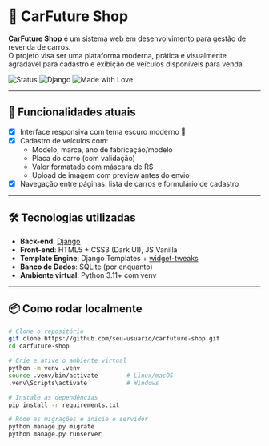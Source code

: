 # 🚗 CarFuture Shop

**CarFuture Shop** é um sistema web em desenvolvimento para gestão de revenda de carros.  
O projeto visa ser uma plataforma moderna, prática e visualmente agradável para cadastro e exibição de veículos disponíveis para venda.

![Status](https://img.shields.io/badge/status-em%20desenvolvimento-yellow)
![Django](https://img.shields.io/badge/Framework-Django-092E20?logo=django)
![Made with Love](https://img.shields.io/badge/feito%20com-%E2%9D%A4-red)

---

## 📌 Funcionalidades atuais

- [x] Interface responsiva com tema escuro moderno 🌙  
- [x] Cadastro de veículos com:
  - Modelo, marca, ano de fabricação/modelo
  - Placa do carro (com validação)
  - Valor formatado com máscara de R$
  - Upload de imagem com preview antes do envio
- [x] Navegação entre páginas: lista de carros e formulário de cadastro

---

## 🛠️ Tecnologias utilizadas

- **Back-end**: [Django](https://www.djangoproject.com/)
- **Front-end**: HTML5 + CSS3 (Dark UI), JS Vanilla
- **Template Engine**: Django Templates + [widget-tweaks](https://github.com/jazzband/django-widget-tweaks)
- **Banco de Dados**: SQLite (por enquanto)
- **Ambiente virtual**: Python 3.11+ com venv

---

## 📦 Como rodar localmente

```bash
# Clone o repositório
git clone https://github.com/seu-usuario/carfuture-shop.git
cd carfuture-shop

# Crie e ative o ambiente virtual
python -m venv .venv
source .venv/bin/activate        # Linux/macOS
.venv\Scripts\activate           # Windows

# Instale as dependências
pip install -r requirements.txt

# Rode as migrações e inicie o servidor
python manage.py migrate
python manage.py runserver
